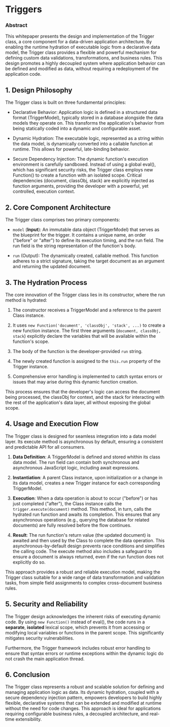 # Triggers

### Abstract

This whitepaper presents the design and implementation of the Trigger class, a core component for a data-driven application architecture. By enabling the runtime hydration of executable logic from a declarative data model, the Trigger class provides a flexible and powerful mechanism for defining custom data validations, transformations, and business rules. This design promotes a highly decoupled system where application behavior can be defined and modified as data, without requiring a redeployment of the application code.

## 1. Design Philosophy

The Trigger class is built on three fundamental principles:

* Declarative Behavior: Application logic is defined in a structured data format (TriggerModel), typically stored in a database alongside the data models they operate on. This transforms the application's behavior from being statically coded into a dynamic and configurable asset.

* Dynamic Hydration: The executable logic, represented as a string within the data model, is dynamically converted into a callable function at runtime. This allows for powerful, late-binding behavior.

* Secure Dependency Injection: The dynamic function's execution environment is carefully sandboxed. Instead of using a global eval(), which has significant security risks, the Trigger class employs new Function() to create a function with an isolated scope. Critical dependencies (document, classObj, stack) are explicitly injected as function arguments, providing the developer with a powerful, yet controlled, execution context.

## 2. Core Component Architecture

The Trigger class comprises two primary components:

* `model` (**Input**): An immutable data object (TriggerModel) that serves as the blueprint for the trigger. It contains a unique name, an order ("before" or "after") to define its execution timing, and the run field. The run field is the string representation of the function's body.

* `run` (Output): The dynamically created, callable method. This function adheres to a strict signature, taking the target document as an argument and returning the updated document.

## 3. The Hydration Process

The core innovation of the Trigger class lies in its constructor, where the run method is hydrated:

1. The constructor receives a TriggerModel and a reference to the parent Class instance.

2.  It uses `new Function('document', 'classObj', 'stack', ...)` to create a new function instance. The first three arguments (`document, classObj, stack`) explicitly declare the variables that will be available within the function's scope.

3. The body of the function is the developer-provided `run` string.

4. The newly created function is assigned to the `this.run` property of the Trigger instance.

5. Comprehensive error handling is implemented to catch syntax errors or issues that may arise during this dynamic function creation.

This process ensures that the developer's logic can access the document being processed, the classObj for context, and the stack for interacting with the rest of the application's data layer, all without exposing the global scope.

## 4. Usage and Execution Flow

The Trigger class is designed for seamless integration into a data model layer. Its execute method is asynchronous by default, ensuring a consistent and predictable API for all consumers.

1. **Data Definition**: A TriggerModel is defined and stored whithin its class data model. The run field can contain both synchronous and asynchronous JavaScript logic, including await expressions.

2. **Instantiation**: A parent Class instance, upon initialization or a change in its data model, creates a new Trigger instance for each corresponding TriggerModel.

3. **Execution**: When a data operation is about to occur ("before") or has just completed ("after"), the Class instance calls the `trigger.execute(document)` method. This method, in turn, calls the hydrated run function and awaits its completion. This ensures that any asynchronous operations (e.g., querying the database for related documents) are fully resolved before the flow continues.

4. **Result**: The run function's return value (the updated document) is awaited and then used by the Class to complete the data operation. This asynchronous-by-default design prevents race conditions and simplifies the calling code. The execute method also includes a safeguard to ensure a document is always returned, even if the run function does not explicitly do so.

This approach provides a robust and reliable execution model, making the Trigger class suitable for a wide range of data transformation and validation tasks, from simple field assignments to complex cross-document business rules.

## 5. Security and Reliability

The Trigger design acknowledges the inherent risks of executing dynamic code. By using `new Function()` instead of eval(), the code runs in a **separate**, **isolated** lexical scope, which prevents it from accessing or modifying local variables or functions in the parent scope. This significantly mitigates security vulnerabilities.

Furthermore, the Trigger framework includes robust error handling to ensure that syntax errors or runtime exceptions within the dynamic logic do not crash the main application thread.

## 6. Conclusion

The Trigger class represents a robust and scalable solution for defining and managing application logic as data. Its dynamic hydration, coupled with a secure dependency injection pattern, empowers developers to build highly flexible, declarative systems that can be extended and modified at runtime without the need for code changes. This approach is ideal for applications requiring configurable business rules, a decoupled architecture, and real-time extensibility.